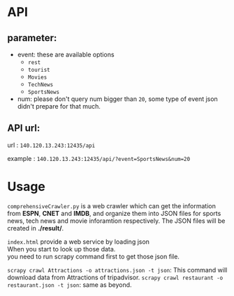 # API

## parameter:
* event: these are available options
	* `rest`
	* `tourist`
	* `Movies`
	* `TechNews`
	* `SportsNews`
* num: please don't query num bigger than `20`, some type of event json didn't prepare for that much.

## API url:

url : `140.120.13.243:12435/api`

example : `140.120.13.243:12435/api/?event=SportsNews&num=20`


# Usage

`comprehensiveCrawler.py` is a web crawler which can get the information from __ESPN__, __CNET__ and __IMDB__, and organize them into JSON files for sports news, tech news and movie inforamtion respectively. The JSON files will be created in __./result/__.

`index.html` provide a web service by loading json  
When you start to look up those data.  
you need to run scrapy command first to get those json file.

`scrapy crawl Attractions -o attractions.json -t json`: This command will download data from Attractions of tripadvisor.
`scrapy crawl restaurant -o restaurant.json -t json`: same as beyond.
